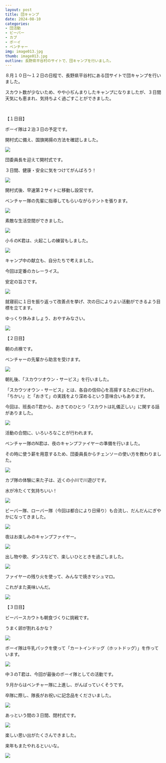 ```yaml
---
layout: post
title: 団キャンプ
date: 2024-08-10
categories:
- 団活動
- ビーバー
- カブ
- ボーイ
- ベンチャー
img: image013.jpg
thumb: image013.jpg
outline: 長野県平谷村のサイトで、団キャンプを行いました。
---
```


８月１０日～１２日の日程で、長野県平谷村にある団サイトで団キャンプを行いました。

スカウト数が少ないため、やや小ぢんまりしたキャンプになりましたが、３日間天気にも恵まれ、気持ちよく過ごすことができました。

<br>

【１日目】

ボーイ隊は２泊３日の予定です。

開村式に備え、国旗掲揚の方法を確認しました。

<img src="/assets/img/blog/2024-08-10-団キャンプ/image001.jpg">

団委員長を迎えて開村式です。

３日間、健康・安全に気をつけてがんばろう！

<img src="/assets/img/blog/2024-08-10-団キャンプ/image002.jpg">

開村式後、早速第２サイトに移動し設営です。

ベンチャー隊の先輩に指導してもらいながらテントを張ります。

<img src="/assets/img/blog/2024-08-10-団キャンプ/image003.jpg">

素敵な生活空間ができました。

<img src="/assets/img/blog/2024-08-10-団キャンプ/image004.jpg">

小６のK君は、火起こしの練習もしました。

<img src="/assets/img/blog/2024-08-10-団キャンプ/image005.jpg">

キャンプ中の献立も、自分たちで考えました。

今回は定番のカレーライス。

安定の旨さです。

<img src="/assets/img/blog/2024-08-10-団キャンプ/image006.jpg">

就寝前に１日を振り返って改善点を挙げ、次の日によりよい活動ができるよう目標を立てます。

ゆっくり休みましょう、おやすみなさい。

<img src="/assets/img/blog/2024-08-10-団キャンプ/image007.jpg">

<br>

【２日目】

朝の点検です。

ベンチャーの先輩から助言を受けます。

<img src="/assets/img/blog/2024-08-10-団キャンプ/image008.jpg">

朝礼後、「スカウツオウン・サービス」を行いました。

「スカウツオウン・サービス」とは、各自の信仰心を高揚するために行われ、「ちかい」と「おきて」の実践をより深めるという意味合いもあります。

今回は、班長のT君から、おきてのひとつ「スカウトは礼儀正しい」に関する話がありました。

<img src="/assets/img/blog/2024-08-10-団キャンプ/image009.jpg">

活動の合間に、いろいろなことが行われます。

ベンチャー隊のN君は、夜のキャンプファイヤーの準備を行いました。

その時に使う薪を用意するため、団委員長からチェンソーの使い方を教わりました。

<img src="/assets/img/blog/2024-08-10-団キャンプ/image010.jpg">

カブ隊の体験に来た子は、近くの小川で川遊びです。

水が冷たくて気持ちいい！

<img src="/assets/img/blog/2024-08-10-団キャンプ/image011.jpg">

ビーバー隊、ローバー隊（今回は都合により日帰り）も合流し、だんだんにぎやかになってきました。

<img src="/assets/img/blog/2024-08-10-団キャンプ/image012.jpg">

夜はお楽しみのキャンプファイヤー。

<img src="/assets/img/blog/2024-08-10-団キャンプ/image013.jpg">

出し物や歌、ダンスなどで、楽しいひとときを過ごしました。

<img src="/assets/img/blog/2024-08-10-団キャンプ/image014.jpg">

ファイヤーの残り火を使って、みんなで焼きマシュマロ。

これがまた美味いんだ。

<img src="/assets/img/blog/2024-08-10-団キャンプ/image015.jpg">

<br>

【３日目】

ビーバースカウトも朝食づくりに挑戦です。

うまく卵が割れるかな？

<img src="/assets/img/blog/2024-08-10-団キャンプ/image016.jpg">

ボーイ隊は牛乳パックを使って「カートインドッグ（ホットドッグ）」を作っています。

<img src="/assets/img/blog/2024-08-10-団キャンプ/image017.jpg">

中３のT君は、今回が最後のボーイ隊としての活動です。

９月からはベンチャー隊に上進し、がんばっていくそうです。

卒隊に際し、隊長がお祝いに記念品をくださいました。

<img src="/assets/img/blog/2024-08-10-団キャンプ/image018.jpg">

あっという間の３日間、閉村式です。

<img src="/assets/img/blog/2024-08-10-団キャンプ/image019.jpg">

楽しい思い出がたくさんできました。

来年もまたやれるといいな。

<img src="/assets/img/blog/2024-08-10-団キャンプ/image020.jpg">
